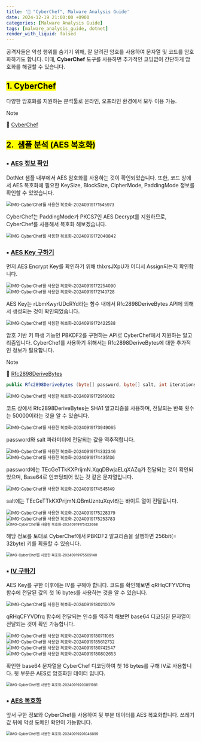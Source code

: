```yaml
---
title: '📑 "CyberChef", Malware Analysis Guide'
date: 2024-12-19 21:00:00 +0900
categories: [Malware Analysis Guide]
tags: [malware_analysis_guide, dotnet]
render_with_liquid: falsed
---
```


공격자들은 악성 행위를 숨기기 위해, 잘 알려진 암호를 사용하여 문자열 및 코드를 암호화하기도 합니다. 이때, **CyberChef** 도구를 사용하면 추가적인 코딩없이 간단하게 암호화를 해결할 수 있습니다.

## <mark>1. CyberChef</mark>

다양한 암호화를 지원하는 분석툴로 온라인, 오프라인 환경에서 모두 이용 가능.

> [!NOTE]
> 
> 🔗 [CyberChef](https://github.com/gchq/CyberChef)



## <mark>2.  샘플 분석 (AES 복호화)</mark>

### ▪ <u>AES 정보 확인</u>

DotNet 샘플 내부에서 AES 암호화를 사용하는 것이 확인되었습니다. 또한, 코드 상에서 AES 복호화에 필요한 KeySize, BlockSize, CipherMode, PaddingMode 정보를 확인할 수 있었습니다.

<img src="../images/2024-12-22-CyberChef-Malware-Analysis-Guide/IMG-CyberChef를 사용한 복호화-20240919171545973-1734831152273-1.png" alt="IMG-CyberChef를 사용한 복호화-20240919171545973" style="zoom:80%;" />

CyberChef는 PaddingMode가 PKCS7인 AES Decrypt를 지원하므로, CyberChef를 사용해서 복호화 해보겠습니다.

<img src="../images/2024-12-22-CyberChef-Malware-Analysis-Guide/IMG-CyberChef를 사용한 복호화-20240919172040842-1734831158396-3.png" alt="IMG-CyberChef를 사용한 복호화-20240919172040842" style="zoom:80%;" />

### ▪ <u>AES Key 구하기</u>

먼저 AES Encrypt Key를 확인하기 위해 thIxrsJXpU가 어디서 Assign되는지 확인합니다.

<img src="../images/2024-12-22-CyberChef-Malware-Analysis-Guide/IMG-CyberChef를 사용한 복호화-20240919172254090-1734831497555-9.png" alt="IMG-CyberChef를 사용한 복호화-20240919172254090" style="zoom:80%;" />

<img src="../images/2024-12-22-CyberChef-Malware-Analysis-Guide/IMG-CyberChef를 사용한 복호화-20240919172140728.png" alt="IMG-CyberChef를 사용한 복호화-20240919172140728" style="zoom:80%;" />

AES Key는 rLbmKwyrUDcRYd라는 함수 내에서 Rfc2898DeriveBytes API에 의해서 생성되는 것이 확인되었습니다.

<img src="../images/2024-12-22-CyberChef-Malware-Analysis-Guide/IMG-CyberChef를 사용한 복호화-20240919172422588.png" alt="IMG-CyberChef를 사용한 복호화-20240919172422588" style="zoom:80%;" />

암호 기반 키 파생 기능인 PBKDF2를 구현하는 API로 CyberChef에서 지원하는 알고리즘입니다. CyberChef를 사용하기 위해서는 Rfc2898DeriveBytes에 대한 추가적인 정보가 필요합니다.

> [!NOTE]
> 
> 🔗 [Rfc2898DeriveBytes](https://learn.microsoft.com/ko-kr/dotnet/api/system.security.cryptography.rfc2898derivebytes?view=net-8.0)

```c#
public Rfc2898DeriveBytes (byte[] password, byte[] salt, int iterations);
```

<img src="../images/2024-12-22-CyberChef-Malware-Analysis-Guide/IMG-CyberChef를 사용한 복호화-20240919172919002.png" alt="IMG-CyberChef를 사용한 복호화-20240919172919002" style="zoom:80%;" />

코드 상에서 Rfc2898DeriveBytes는 SHA1 알고리즘을 사용하며, 전달되는 반복 횟수는 50000이라는 것을 알 수 있습니다.

<img src="../images/2024-12-22-CyberChef-Malware-Analysis-Guide/IMG-CyberChef를 사용한 복호화-20240919173949065.png" alt="IMG-CyberChef를 사용한 복호화-20240919173949065" style="zoom:80%;" />

password와 salt 파라미터에 전달되는 값을 역추적합니다.

<img src="../images/2024-12-22-CyberChef-Malware-Analysis-Guide/IMG-CyberChef를 사용한 복호화-20240919174332346.png" alt="IMG-CyberChef를 사용한 복호화-20240919174332346" style="zoom:80%;" />

<img src="../images/2024-12-22-CyberChef-Malware-Analysis-Guide/IMG-CyberChef를 사용한 복호화-20240919174435136.png" alt="IMG-CyberChef를 사용한 복호화-20240919174435136" style="zoom:80%;" />

password에는 TEcGeTTkKXPrijmN.XqqDBwjaELqXAZq가 전달되는 것이 확인되었으며, Base64로 인코딩되어 있는 것 같은 문자열입니다.

<img src="../images/2024-12-22-CyberChef-Malware-Analysis-Guide/IMG-CyberChef를 사용한 복호화-20240919174545149.png" alt="IMG-CyberChef를 사용한 복호화-20240919174545149" style="zoom:80%;" />

salt에는 TEcGeTTkKXPrijmN.QBmUzntuXqvI라는 바이트 열이 전달됩니다.

<img src="../images/2024-12-22-CyberChef-Malware-Analysis-Guide/IMG-CyberChef를 사용한 복호화-20240919175228379.png" alt="IMG-CyberChef를 사용한 복호화-20240919175228379" style="zoom:80%;" />

<img src="../images/2024-12-22-CyberChef-Malware-Analysis-Guide/IMG-CyberChef를 사용한 복호화-20240919175253783.png" alt="IMG-CyberChef를 사용한 복호화-20240919175253783" style="zoom:80%;" />

<img src="../images/2024-12-22-CyberChef-Malware-Analysis-Guide/IMG-CyberChef를 사용한 복호화-20240919175422668.png" alt="IMG-CyberChef를 사용한 복호화-20240919175422668" style="zoom: 67%;" />

해당 정보를 토대로 CyberChef에서 PBKDF2 알고리즘을 실행하면 256bit(= 32byte) 키를 획들할 수 있습니다.

<img src="../images/2024-12-22-CyberChef-Malware-Analysis-Guide/IMG-CyberChef를 사용한 복호화-20240919175505140.png" alt="IMG-CyberChef를 사용한 복호화-20240919175505140" style="zoom:67%;" />

### ▪ <u>IV 구하기</u>

AES Key를 구한 이후에는 IV를 구해야 합니다. 코드를 확인해보면 qRHqCFYVDfrq 함수에 전달된 값의 첫 16 bytes를 사용하는 것을 알 수 있습니다.

<img src="../images/2024-12-22-CyberChef-Malware-Analysis-Guide/IMG-CyberChef를 사용한 복호화-20240919180210079.png" alt="IMG-CyberChef를 사용한 복호화-20240919180210079" style="zoom:80%;" />

qRHqCFYVDfrq 함수에 전달되는 인수를 역추적 해보면 base64 디코딩된 문자열이 전달되는 것이 확인 가능합니다.

<img src="../images/2024-12-22-CyberChef-Malware-Analysis-Guide/IMG-CyberChef를 사용한 복호화-20240919180711065.png" alt="IMG-CyberChef를 사용한 복호화-20240919180711065" style="zoom:80%;" />

<img src="../images/2024-12-22-CyberChef-Malware-Analysis-Guide/IMG-CyberChef를 사용한 복호화-20240919185612732.png" alt="IMG-CyberChef를 사용한 복호화-20240919185612732" style="zoom:80%;" />

<img src="../images/2024-12-22-CyberChef-Malware-Analysis-Guide/IMG-CyberChef를 사용한 복호화-20240919180742547.png" alt="IMG-CyberChef를 사용한 복호화-20240919180742547" style="zoom:80%;" />

<img src="../images/2024-12-22-CyberChef-Malware-Analysis-Guide/IMG-CyberChef를 사용한 복호화-20240919180802653.png" alt="IMG-CyberChef를 사용한 복호화-20240919180802653" style="zoom:80%;" />

확인한 base64 문자열을 CyberChef 디코딩하여 첫 16 bytes를 구해 IV로 사용합니다. 뒷 부분은 AES로 암호화된 데이터 입니다.

<img src="../images/2024-12-22-CyberChef-Malware-Analysis-Guide/IMG-CyberChef를 사용한 복호화-20240919200851981.png" alt="IMG-CyberChef를 사용한 복호화-20240919200851981" style="zoom:67%;" />

### ▪ <u>AES 복호화</u>

앞서 구한 정보와 CyberChef를 사용하여 뒷 부분 데이터를 AES 복호화합니다. 쓰레기 값 뒤에 악성 도메인 확인이 가능합니다.

<img src="../images/2024-12-22-CyberChef-Malware-Analysis-Guide/IMG-CyberChef를 사용한 복호화-20240919201046899.png" alt="IMG-CyberChef를 사용한 복호화-20240919201046899" style="zoom:67%;" />